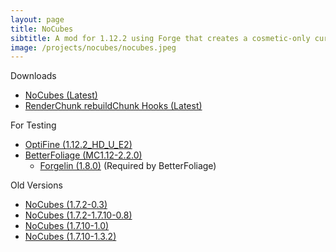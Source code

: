 ```yaml
---
layout: page
title: NoCubes
sibtitle: A mod for 1.12.2 using Forge that creates a cosmetic-only curved terrain layout in Minecraft
image: /projects/nocubes/nocubes.jpeg
---
```


Downloads
- [NoCubes (Latest)](https://github.com/Cadiboo/NoCubes/releases/latest)
- [RenderChunk rebuildChunk Hooks (Latest)](https://github.com/Cadiboo/RenderChunk-rebuildChunk-Hooks/releases/latest)

For Testing
- [OptiFine (1.12.2_HD_U_E2)](https://optifine.net/downloads)
- [BetterFoliage (MC1.12-2.2.0)](https://www.curseforge.com/minecraft/mc-mods/better-foliage)
	- [Forgelin (1.8.0)](https://minecraft.curseforge.com/projects/shadowfacts-forgelin) (Required by BetterFoliage)

Old Versions
- [NoCubes (1.7.2-0.3)](/projects/nocubes/mods/No-Cubes-Mod-1.7.2-0.3.jar)
- [NoCubes (1.7.2-1.7.10-0.8)](/projects/mods/nocubes/noCubes-1.7.2-1.7.10-0.8.jar)
- [NoCubes (1.7.10-1.0)](/projects/nocubes/mods/nocubes-1.0.jar)
- [NoCubes (1.7.10-1.3.2)](/projects/nocubes/mods/[1.7.10]NoCubes1.3.2-Fixed.jar)
